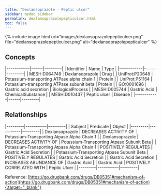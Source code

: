 ```yaml
---
title: "Dexlansoprazole - Peptic ulcer"
sidebar: mydoc_sidebar
permalink: dexlansoprazolepepticulcer.html
toc: false 
---
```


{% include image.html url="images/dexlansoprazolepepticulcer.png" file="dexlansoprazolepepticulcer.png" alt="dexlansoprazolepepticulcer" %}

## Concepts

|------------|------|---------|
| Identifier | Name | Type    |
|------------|------|---------|
| MESH:D064748 | Dexlansoprazole | Drug |
| UniProt:P20648 | Potassium-transporting ATPase alpha chain 1 | Protein |
| UniProt:P51164 | Potassium-transporting ATPase subunit beta | Protein |
| GO:0001696 | Gastric acid secretion | BiologicalProcess |
| MESH:D005744 | Gastric Acid | ChemicalSubstance |
| MESH:D010437 | Peptic ulcer | Disease |
|------------|------|---------|

## Relationships

|---------|-----------|---------|
| Subject | Predicate | Object  |
|---------|-----------|---------|
| Dexlansoprazole | DECREASES ACTIVITY OF | Potassium-Transporting Atpase Alpha Chain 1 |
| Dexlansoprazole | DECREASES ACTIVITY OF | Potassium-Transporting Atpase Subunit Beta |
| Potassium-Transporting Atpase Alpha Chain 1 | POSITIVELY REGULATES | Gastric Acid Secretion |
| Potassium-Transporting Atpase Subunit Beta | POSITIVELY REGULATES | Gastric Acid Secretion |
| Gastric Acid Secretion | INCREASES ABUNDANCE OF | Gastric Acid |
| Gastric Acid | POSITIVELY CORRELATED WITH | Peptic Ulcer |
|---------|-----------|---------|

Reference: [https://go.drugbank.com/drugs/DB05351#mechanism-of-action](https://go.drugbank.com/drugs/DB05351#mechanism-of-action){:target="_blank"}